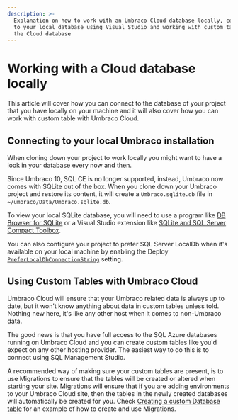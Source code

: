```yaml
---
description: >-
  Explanation on how to work with an Umbraco Cloud database locally, connecting
  to your local database using Visual Studio and working with custom tables in
  the Cloud database
---
```


# Working with a Cloud database locally

This article will cover how you can connect to the database of your project that you have locally on your machine and it will also cover how you can work with custom table with Umbraco Cloud.

## Connecting to your local Umbraco installation

When cloning down your project to work locally you might want to have a look in your database every now and then.

Since Umbraco 10, SQL CE is no longer supported, instead, Umbraco now comes with SQLite out of the box. When you clone down your Umbraco project and restore its content, it will create a `Umbraco.sqlite.db` file in `~/umbraco/Data/Umbraco.sqlite.db`.

To view your local SQLite database, you will need to use a program like [DB Browser for SQLite](https://sqlitebrowser.org/) or a Visual Studio extension like [SQLite and SQL Server Compact Toolbox](https://marketplace.visualstudio.com/items?itemName=ErikEJ.SQLServerCompactSQLiteToolbox).

You can also configure your project to prefer SQL Server LocalDb when it's available on your local machine by enabling the Deploy [`PreferLocalDbConnectionString`](https://docs.umbraco.com/umbraco-deploy/deploy-settings#preferlocaldbconnectionstring) setting.

## Using Custom Tables with Umbraco Cloud

Umbraco Cloud will ensure that your Umbraco related data is always up to date, but it won't know anything about data in custom tables unless told. Nothing new here, it's like any other host when it comes to non-Umbraco data.

The good news is that you have full access to the SQL Azure databases running on Umbraco Cloud and you can create custom tables like you'd expect on any other hosting provider. The easiest way to do this is to connect using SQL Management Studio.

A recommended way of making sure your custom tables are present, is to use Migrations to ensure that the tables will be created or altered when starting your site. Migrations will ensure that if you are adding environments to your Umbraco Cloud site, then the tables in the newly created databases will automatically be created for you. Check [Creating a custom Database table](https://docs.umbraco.com/umbraco-cms/extending/database) for an example of how to create and use Migrations.
